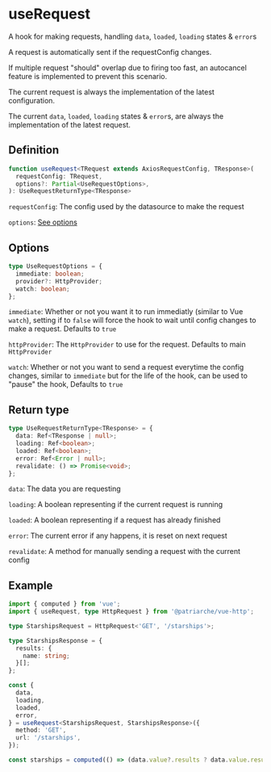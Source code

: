 # useRequest

A hook for making requests, handling `data`, `loaded`, `loading` states & `error`s

A request is automatically sent if the requestConfig changes.

If multiple request "should" overlap due to firing too fast, an autocancel feature is implemented to prevent this scenario.

The current request is always the implementation of the latest configuration.

The current `data`, `loaded`, `loading` states & `error`s, are always the implementation of the latest request.

## Definition
```typescript
function useRequest<TRequest extends AxiosRequestConfig, TResponse>(
  requestConfig: TRequest,
  options?: Partial<UseRequestOptions>,
): UseRequestReturnType<TResponse>
```
`requestConfig`: 
The config used by the datasource to make the request

`options`: [See options](#Options)

## Options

```typescript
type UseRequestOptions = {
  immediate: boolean;
  provider?: HttpProvider;
  watch: boolean;
};
```
`immediate`: 
Whether or not you want it to run immediatly (similar to Vue `watch`), setting if to `false` will force the hook to wait until config changes to make a request. Defaults to `true`

`httpProvider`: The `HttpProvider` to use for the request. Defaults to main `HttpProvider`

`watch`: Whether or not you want to send a request everytime the config changes, similar to `immediate` but for the life of the hook, can be used to "pause" the hook, Defaults to `true`

## Return type
```typescript
type UseRequestReturnType<TResponse> = {
  data: Ref<TResponse | null>;
  loading: Ref<boolean>;
  loaded: Ref<boolean>;
  error: Ref<Error | null>;
  revalidate: () => Promise<void>;
};
```
`data`: The data you are requesting

`loading`: A boolean representing if the current request is running

`loaded`: A boolean representing if a request has already finished

`error`: The current error if any happens, it is reset on next request

`revalidate`: A method for manually sending a request with the current config

## Example
```typescript
import { computed } from 'vue';
import { useRequest, type HttpRequest } from '@patriarche/vue-http';

type StarshipsRequest = HttpRequest<'GET', '/starships'>;

type StarshipsResponse = {
  results: {
    name: string;
  }[];
};

const {
  data,
  loading,
  loaded,
  error,
} = useRequest<StarshipsRequest, StarshipsResponse>({
  method: 'GET',
  url: '/starships',
});

const starships = computed(() => (data.value?.results ? data.value.results : []));
```